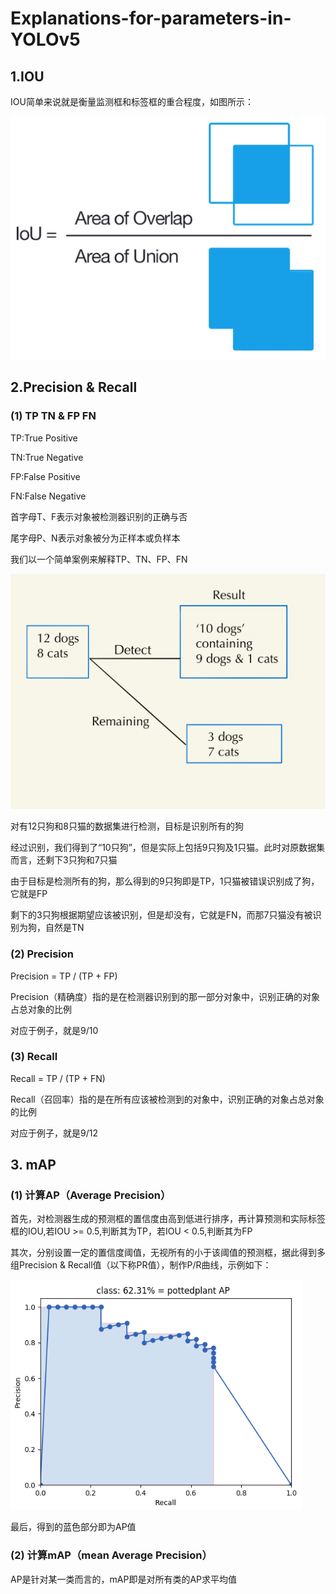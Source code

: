 # Explanations-for-parameters-in-YOLOv5

## 1.IOU

IOU简单来说就是衡量监测框和标签框的重合程度，如图所示：

![image](https://raw.githubusercontent.com/zzr2311559/Explanations-for-parameters-in-YOLOv5/master/imgfile/IOU.jpg)

## 2.Precision & Recall

### (1) TP TN & FP FN

TP:True Positive

TN:True Negative

FP:False Positive

FN:False Negative

首字母T、F表示对象被检测器识别的正确与否

尾字母P、N表示对象被分为正样本或负样本

我们以一个简单案例来解释TP、TN、FP、FN

![image](https://raw.githubusercontent.com/zzr2311559/Explanations-for-parameters-in-YOLOv5/master/imgfile/flow%20graph.jpg)

对有12只狗和8只猫的数据集进行检测，目标是识别所有的狗

经过识别，我们得到了“10只狗”，但是实际上包括9只狗及1只猫。此时对原数据集而言，还剩下3只狗和7只猫

由于目标是检测所有的狗，那么得到的9只狗即是TP，1只猫被错误识别成了狗，它就是FP

剩下的3只狗根据期望应该被识别，但是却没有，它就是FN，而那7只猫没有被识别为狗，自然是TN

### (2) Precision

Precision = TP / (TP + FP)

Precision（精确度）指的是在检测器识别到的那一部分对象中，识别正确的对象占总对象的比例

对应于例子，就是9/10

### (3) Recall


Recall = TP / (TP + FN)

Recall（召回率）指的是在所有应该被检测到的对象中，识别正确的对象占总对象的比例

对应于例子，就是9/12

## 3. mAP

### (1) 计算AP（Average Precision）

首先，对检测器生成的预测框的置信度由高到低进行排序，再计算预测和实际标签框的IOU,若IOU >= 0.5,判断其为TP，若IOU < 0.5,判断其为FP

其次，分别设置一定的置信度阈值，无视所有的小于该阈值的预测框，据此得到多组Precision & Recall值（以下称PR值），制作P/R曲线，示例如下：

![image](https://raw.githubusercontent.com/zzr2311559/Explanations-for-parameters-in-YOLOv5/master/imgfile/PR%20graph.png)

最后，得到的蓝色部分即为AP值

### (2) 计算mAP（mean Average Precision）

AP是针对某一类而言的，mAP即是对所有类的AP求平均值
